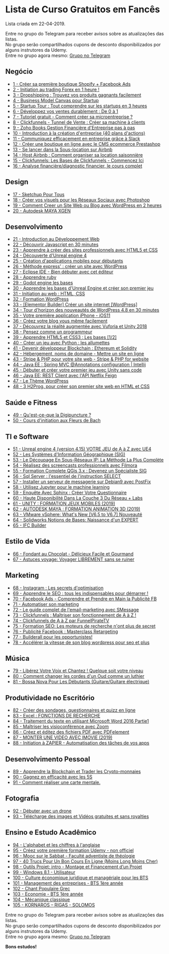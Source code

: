 # Lista de Curso Gratuitos em Fancês

Lista criada em 22-04-2019.

Entre no grupo do Telegram para receber avisos sobre as atualizações das listas.  
No grupo serão compartilhados cupons de desconto disponibilizados por alguns instrutores da Udemy.  
Entre no grupo agora mesmo: [Grupo no Telegram](http://bit.ly/2UvKbVX)


## Negócio
 - [ 1 - Créer sa première boutique Shopify + Facebook Ads](https://www.udemy.com/shopify-facebookads/?ranMID=39197&ranEAID=LtOw5vJl/HM&ranSiteID=LtOw5vJl_HM-KQDd10zG3Lh23R2uu1J3CQ&LSNPUBID=LtOw5vJl/HM)
 - [ 2 - Initiation au trading Forex en 1 heure !](https://www.udemy.com/initiez-vous-au-trading-forex-en-1-heure/?ranMID=39197&ranEAID=LtOw5vJl/HM&ranSiteID=LtOw5vJl_HM-KQDd10zG3Lh23R2uu1J3CQ&LSNPUBID=LtOw5vJl/HM)
 - [ 3 - Dropshipping : Trouvez vos produits gagnants facilement](https://www.udemy.com/dropshipping-trouvez-vos-produits-gagnants-facilement/?ranMID=39197&ranEAID=LtOw5vJl/HM&ranSiteID=LtOw5vJl_HM-KQDd10zG3Lh23R2uu1J3CQ&LSNPUBID=LtOw5vJl/HM)
 - [ 4 - Business Model Canvas pour Startup](https://www.udemy.com/business-model-canvas-pour-startup/?ranMID=39197&ranEAID=LtOw5vJl/HM&ranSiteID=LtOw5vJl_HM-KQDd10zG3Lh23R2uu1J3CQ&LSNPUBID=LtOw5vJl/HM)
 - [ 5 - Startup Tour : Tout comprendre sur les startups en 3 heures](https://www.udemy.com/startuptour/?ranMID=39197&ranEAID=LtOw5vJl/HM&ranSiteID=LtOw5vJl_HM-KQDd10zG3Lh23R2uu1J3CQ&LSNPUBID=LtOw5vJl/HM)
 - [ 6 - Développez vos ventes durablement : De 0 à 1](https://www.udemy.com/dwave-vente/?ranMID=39197&ranEAID=LtOw5vJl/HM&ranSiteID=LtOw5vJl_HM-KQDd10zG3Lh23R2uu1J3CQ&LSNPUBID=LtOw5vJl/HM)
 - [ 7 - Tutoriel gratuit - Comment créer sa microentreprise ?](https://www.udemy.com/tutoriel-gratuit-comment-creer-sa-microentreprise/?ranMID=39197&ranEAID=LtOw5vJl/HM&ranSiteID=LtOw5vJl_HM-KQDd10zG3Lh23R2uu1J3CQ&LSNPUBID=LtOw5vJl/HM)
 - [ 8 - Clickfunnels - Tunnel de Vente : Créer sa machine à clients](https://www.udemy.com/machine-a-prospects-tunnel-de-vente/?ranMID=39197&ranEAID=LtOw5vJl/HM&ranSiteID=LtOw5vJl_HM-KQDd10zG3Lh23R2uu1J3CQ&LSNPUBID=LtOw5vJl/HM)
 - [ 9 - Zoho Books Gestion Financière d'Entreprise pas à pas](https://www.udemy.com/zoho-books-gestion-financiere-dentreprise-pas-a-pas/?ranMID=39197&ranEAID=LtOw5vJl/HM&ranSiteID=LtOw5vJl_HM-KQDd10zG3Lh23R2uu1J3CQ&LSNPUBID=LtOw5vJl/HM)
 - [ 10 - Introduction à la création d'entreprise (40 plans d'actions)](https://www.udemy.com/introduction-a-la-creation-dentreprise/?ranMID=39197&ranEAID=LtOw5vJl/HM&ranSiteID=LtOw5vJl_HM-KQDd10zG3Lh23R2uu1J3CQ&LSNPUBID=LtOw5vJl/HM)
 - [ 11 - Communiquez efficacement en entreprise grâce à Slack](https://www.udemy.com/communiquez-efficacement-en-entreprise-grace-a-slack/?ranMID=39197&ranEAID=LtOw5vJl/HM&ranSiteID=LtOw5vJl_HM-KQDd10zG3Lh23R2uu1J3CQ&LSNPUBID=LtOw5vJl/HM)
 - [ 12 - Créer une boutique en ligne avec le CMS ecommerce Prestashop](https://www.udemy.com/creer-une-boutique-en-ligne-avec-le-cms-ecommerce-prestashop/?ranMID=39197&ranEAID=LtOw5vJl/HM&ranSiteID=LtOw5vJl_HM-KQDd10zG3Lh23R2uu1J3CQ&LSNPUBID=LtOw5vJl/HM)
 - [ 13 - Se lancer dans la Sous-location sur Airbnb](https://www.udemy.com/sous-location-sur-airbnb/?ranMID=39197&ranEAID=LtOw5vJl/HM&ranSiteID=LtOw5vJl_HM-KQDd10zG3Lh23R2uu1J3CQ&LSNPUBID=LtOw5vJl/HM)
 - [ 14 - Host Airbnb : Comment organiser sa location saisonnière](https://www.udemy.com/airbnb-comment-organiser-sa-location-saisonniere/?ranMID=39197&ranEAID=LtOw5vJl/HM&ranSiteID=LtOw5vJl_HM-KQDd10zG3Lh23R2uu1J3CQ&LSNPUBID=LtOw5vJl/HM)
 - [ 15 - Clickfunnels: Les Bases de Clickfunnels - Commencez Ici](https://www.udemy.com/clickfunnels-comment-creer-son-tunnel-de-vente/?ranMID=39197&ranEAID=LtOw5vJl/HM&ranSiteID=LtOw5vJl_HM-KQDd10zG3Lh23R2uu1J3CQ&LSNPUBID=LtOw5vJl/HM)
 - [ 16 - Analyse financière/diagnostic financier, le cours complet](https://www.udemy.com/analyse-financierediagnostic-financier-le-cours-complet/?ranMID=39197&ranEAID=LtOw5vJl/HM&ranSiteID=LtOw5vJl_HM-KQDd10zG3Lh23R2uu1J3CQ&LSNPUBID=LtOw5vJl/HM)


## Design
 - [ 17 - Sketchup Pour Tous](https://www.udemy.com/sketchup-pour-tous/?ranMID=39197&ranEAID=LtOw5vJl/HM&ranSiteID=LtOw5vJl_HM-KQDd10zG3Lh23R2uu1J3CQ&LSNPUBID=LtOw5vJl/HM)
 - [ 18 - Créer vos visuels pour les Réseaux Sociaux avec Photoshop](https://www.udemy.com/creer-vos-visuels-pour-les-reseaux-sociaux-avec-photoshop/?ranMID=39197&ranEAID=LtOw5vJl/HM&ranSiteID=LtOw5vJl_HM-KQDd10zG3Lh23R2uu1J3CQ&LSNPUBID=LtOw5vJl/HM)
 - [ 19 - Comment Creer un Site Web ou Blog avec WordPress en 2 heures](https://www.udemy.com/comment-creer-un-site-web-ou-blog-avec-wordpress/?ranMID=39197&ranEAID=LtOw5vJl/HM&ranSiteID=LtOw5vJl_HM-KQDd10zG3Lh23R2uu1J3CQ&LSNPUBID=LtOw5vJl/HM)
 - [ 20 - Autodesk MAYA XGEN](https://www.udemy.com/autodesk-maya-xgen/?ranMID=39197&ranEAID=LtOw5vJl/HM&ranSiteID=LtOw5vJl_HM-KQDd10zG3Lh23R2uu1J3CQ&LSNPUBID=LtOw5vJl/HM)


## Desenvolvimento
 - [ 21 - Introduction au Développement Web](https://www.udemy.com/introduction-au-developpement-web/?ranMID=39197&ranEAID=LtOw5vJl/HM&ranSiteID=LtOw5vJl_HM-KQDd10zG3Lh23R2uu1J3CQ&LSNPUBID=LtOw5vJl/HM)
 - [ 22 - Découvrir Javascript en 30 minutes](https://www.udemy.com/quest-ce-que-javascript/?ranMID=39197&ranEAID=LtOw5vJl/HM&ranSiteID=LtOw5vJl_HM-KQDd10zG3Lh23R2uu1J3CQ&LSNPUBID=LtOw5vJl/HM)
 - [ 23 - Apprendre à créer des sites professionnels avec HTML5 et CSS](https://www.udemy.com/apprendre-a-creer-des-sites-professionnels-avec-html5-et-css/?ranMID=39197&ranEAID=LtOw5vJl/HM&ranSiteID=LtOw5vJl_HM-KQDd10zG3Lh23R2uu1J3CQ&LSNPUBID=LtOw5vJl/HM)
 - [ 24 - Découverte d'Unreal engine 4](https://www.udemy.com/decouverte-unreal-engine-4/?ranMID=39197&ranEAID=LtOw5vJl/HM&ranSiteID=LtOw5vJl_HM-KQDd10zG3Lh23R2uu1J3CQ&LSNPUBID=LtOw5vJl/HM)
 - [ 25 - Création d'applications mobiles pour débutants](https://www.udemy.com/creation-applis-mobiles-debutants-android/?ranMID=39197&ranEAID=LtOw5vJl/HM&ranSiteID=LtOw5vJl_HM-KQDd10zG3Lh23R2uu1J3CQ&LSNPUBID=LtOw5vJl/HM)
 - [ 26 - Méthode express' : créer un site avec WordPress](https://www.udemy.com/methode-express-creer-un-site-avec-wordpress/?ranMID=39197&ranEAID=LtOw5vJl/HM&ranSiteID=LtOw5vJl_HM-KQDd10zG3Lh23R2uu1J3CQ&LSNPUBID=LtOw5vJl/HM)
 - [ 27 - Eclipse IDE - Bien débuter avec cet éditeur](https://www.udemy.com/eclipse-ide/?ranMID=39197&ranEAID=LtOw5vJl/HM&ranSiteID=LtOw5vJl_HM-KQDd10zG3Lh23R2uu1J3CQ&LSNPUBID=LtOw5vJl/HM)
 - [ 28 - Apprendre ruby](https://www.udemy.com/apprendre-ruby/?ranMID=39197&ranEAID=LtOw5vJl/HM&ranSiteID=LtOw5vJl_HM-KQDd10zG3Lh23R2uu1J3CQ&LSNPUBID=LtOw5vJl/HM)
 - [ 29 - Godot engine les bases](https://www.udemy.com/godot-engine-les-bases/?ranMID=39197&ranEAID=LtOw5vJl/HM&ranSiteID=LtOw5vJl_HM-KQDd10zG3Lh23R2uu1J3CQ&LSNPUBID=LtOw5vJl/HM)
 - [ 30 - Apprendre les bases d'Unreal Engine et créer son premier jeu](https://www.udemy.com/apprendre-les-bases-dunreal-engine-et-creer-son-premier-jeu/?ranMID=39197&ranEAID=LtOw5vJl/HM&ranSiteID=LtOw5vJl_HM-KQDd10zG3Lh23R2uu1J3CQ&LSNPUBID=LtOw5vJl/HM)
 - [ 31 - Initiation au web : HTML, CSS](https://www.udemy.com/initiation-au-web-html-css/?ranMID=39197&ranEAID=LtOw5vJl/HM&ranSiteID=LtOw5vJl_HM-KQDd10zG3Lh23R2uu1J3CQ&LSNPUBID=LtOw5vJl/HM)
 - [ 32 - Formation WordPress](https://www.udemy.com/formation-wordpress/?ranMID=39197&ranEAID=LtOw5vJl/HM&ranSiteID=LtOw5vJl_HM-KQDd10zG3Lh23R2uu1J3CQ&LSNPUBID=LtOw5vJl/HM)
 - [ 33 - [Elementor Builder] Créer un site internet [WordPress]](https://www.udemy.com/elementor-builder-creer-un-site-internet-wordpress/?ranMID=39197&ranEAID=LtOw5vJl/HM&ranSiteID=LtOw5vJl_HM-KQDd10zG3Lh23R2uu1J3CQ&LSNPUBID=LtOw5vJl/HM)
 - [ 34 - Tour d'horizon des nouveautés de WordPress 4.8 en 30 minutes](https://www.udemy.com/tour-dhorizon-des-nouveautes-de-wordpress-48-en-30-minutes/?ranMID=39197&ranEAID=LtOw5vJl/HM&ranSiteID=LtOw5vJl_HM-KQDd10zG3Lh23R2uu1J3CQ&LSNPUBID=LtOw5vJl/HM)
 - [ 35 - Votre première application iPhone - iOS11](https://www.udemy.com/premier-contact-avec-les-applications-iphone-ios11/?ranMID=39197&ranEAID=LtOw5vJl/HM&ranSiteID=LtOw5vJl_HM-KQDd10zG3Lh23R2uu1J3CQ&LSNPUBID=LtOw5vJl/HM)
 - [ 36 - Créez votre blog vous même facilement](https://www.udemy.com/creez-votre-blog-vous-meme-facilement/?ranMID=39197&ranEAID=LtOw5vJl/HM&ranSiteID=LtOw5vJl_HM-KQDd10zG3Lh23R2uu1J3CQ&LSNPUBID=LtOw5vJl/HM)
 - [ 37 - Découvrez la réalité augmentée avec Vuforia et Unity 2018](https://www.udemy.com/decouvrez-la-realite-augmentee-avec-vuforia-et-unity-2018/?ranMID=39197&ranEAID=LtOw5vJl/HM&ranSiteID=LtOw5vJl_HM-KQDd10zG3Lh23R2uu1J3CQ&LSNPUBID=LtOw5vJl/HM)
 - [ 38 - Pensez comme un programmeur](https://www.udemy.com/pensez-comme-un-programmeur/?ranMID=39197&ranEAID=LtOw5vJl/HM&ranSiteID=LtOw5vJl_HM-KQDd10zG3Lh23R2uu1J3CQ&LSNPUBID=LtOw5vJl/HM)
 - [ 39 - Apprendre HTML5 et CSS3 : Les bases [1/2]](https://www.udemy.com/apprendre-html5-et-css3-les-bases-1-sur-2/?ranMID=39197&ranEAID=LtOw5vJl/HM&ranSiteID=LtOw5vJl_HM-KQDd10zG3Lh23R2uu1J3CQ&LSNPUBID=LtOw5vJl/HM)
 - [ 40 - Créer un jeu avec Python : les allumettes](https://www.udemy.com/creer-un-jeu-simple-avec-python/?ranMID=39197&ranEAID=LtOw5vJl/HM&ranSiteID=LtOw5vJl_HM-KQDd10zG3Lh23R2uu1J3CQ&LSNPUBID=LtOw5vJl/HM)
 - [ 41 - Devenir développeur Blockchain : Ethereum et Solidity](https://www.udemy.com/devenir-developpeur-blockchain-ethereum-et-solidity/?ranMID=39197&ranEAID=LtOw5vJl/HM&ranSiteID=LtOw5vJl_HM-KQDd10zG3Lh23R2uu1J3CQ&LSNPUBID=LtOw5vJl/HM)
 - [ 42 - Hébergement, noms de domaine - Mettre un site en ligne](https://www.udemy.com/cours-mettre-site-en-ligne/?ranMID=39197&ranEAID=LtOw5vJl/HM&ranSiteID=LtOw5vJl_HM-KQDd10zG3Lh23R2uu1J3CQ&LSNPUBID=LtOw5vJl/HM)
 - [ 43 - Stripe & PHP pour votre site web - Stripe & PHP for website](https://www.udemy.com/stripe-php-pour-votre-site-web-stripe-php-for-website/?ranMID=39197&ranEAID=LtOw5vJl/HM&ranSiteID=LtOw5vJl_HM-KQDd10zG3Lh23R2uu1J3CQ&LSNPUBID=LtOw5vJl/HM)
 - [ 44 - Java EE :  Spring MVC @Annotations configuration | Intellij](https://www.udemy.com/java-ee-spring-mvc-annotations-configuration-intellij/?ranMID=39197&ranEAID=LtOw5vJl/HM&ranSiteID=LtOw5vJl_HM-KQDd10zG3Lh23R2uu1J3CQ&LSNPUBID=LtOw5vJl/HM)
 - [ 45 - Débuter et créer votre premier jeu avec Unity sans code](https://www.udemy.com/debuter-et-creer-votre-premier-jeux-avec-unity-sans-code/?ranMID=39197&ranEAID=LtOw5vJl/HM&ranSiteID=LtOw5vJl_HM-KQDd10zG3Lh23R2uu1J3CQ&LSNPUBID=LtOw5vJl/HM)
 - [ 46 - Java EE: REST Client avec l'API Netflix Feign](https://www.udemy.com/java-ee-rest-client-avec-lapi-netflix-feign/?ranMID=39197&ranEAID=LtOw5vJl/HM&ranSiteID=LtOw5vJl_HM-KQDd10zG3Lh23R2uu1J3CQ&LSNPUBID=LtOw5vJl/HM)
 - [ 47 - Le Thème WordPress](https://www.udemy.com/le-theme-wordpress/?ranMID=39197&ranEAID=LtOw5vJl/HM&ranSiteID=LtOw5vJl_HM-KQDd10zG3Lh23R2uu1J3CQ&LSNPUBID=LtOw5vJl/HM)
 - [ 48 - 3 H2Prog. pour créer son premier site web en HTML et CSS](https://www.udemy.com/3-h2prog-pour-creer-son-premier-site-web-en-html-et-css/?ranMID=39197&ranEAID=LtOw5vJl/HM&ranSiteID=LtOw5vJl_HM-KQDd10zG3Lh23R2uu1J3CQ&LSNPUBID=LtOw5vJl/HM)


## Saúde e Fitness
 - [ 49 - Qu'est-ce-que la Digipuncture ?](https://www.udemy.com/quest-ce-que-la-digipuncture/?ranMID=39197&ranEAID=LtOw5vJl/HM&ranSiteID=LtOw5vJl_HM-KQDd10zG3Lh23R2uu1J3CQ&LSNPUBID=LtOw5vJl/HM)
 - [ 50 - Cours d'initiation aux Fleurs de Bach](https://www.udemy.com/cours-fleurs-de-bach/?ranMID=39197&ranEAID=LtOw5vJl/HM&ranSiteID=LtOw5vJl_HM-KQDd10zG3Lh23R2uu1J3CQ&LSNPUBID=LtOw5vJl/HM)


## TI e Software
 - [ 51 - Unreal engine 4 (version 4.15) VOTRE JEU de A à Z avec UE4](https://www.udemy.com/unreal-engine-4-version-415-votre-jeu-de-a-a-z/?ranMID=39197&ranEAID=LtOw5vJl/HM&ranSiteID=LtOw5vJl_HM-KQDd10zG3Lh23R2uu1J3CQ&LSNPUBID=LtOw5vJl/HM)
 - [ 52 - Les Systèmes d'Information Géographique (SIG)](https://www.udemy.com/les-systemes-dinformation-geographique/?ranMID=39197&ranEAID=LtOw5vJl/HM&ranSiteID=LtOw5vJl_HM-KQDd10zG3Lh23R2uu1J3CQ&LSNPUBID=LtOw5vJl/HM)
 - [ 53 - Le Découpage En Sous-Réseaux IP: La Méthode La Plus Complète](https://www.udemy.com/le-decoupage-en-sous-reseaux-ip-la-methode-la-plus-complete/?ranMID=39197&ranEAID=LtOw5vJl/HM&ranSiteID=LtOw5vJl_HM-KQDd10zG3Lh23R2uu1J3CQ&LSNPUBID=LtOw5vJl/HM)
 - [ 54 - Réalisez des screencasts professionnels avec Filmora](https://www.udemy.com/realisez-des-screencasts-professionnels-avec-filmora/?ranMID=39197&ranEAID=LtOw5vJl/HM&ranSiteID=LtOw5vJl_HM-KQDd10zG3Lh23R2uu1J3CQ&LSNPUBID=LtOw5vJl/HM)
 - [ 55 - Formation Complete QGis 3.x : Devenez un Spécialiste SIG](https://www.udemy.com/formation-complete-qgis-3x-devenez-un-specialiste-sig/?ranMID=39197&ranEAID=LtOw5vJl/HM&ranSiteID=LtOw5vJl_HM-KQDd10zG3Lh23R2uu1J3CQ&LSNPUBID=LtOw5vJl/HM)
 - [ 56 - Sql Server : l'essentiel de l'instruction SELECT](https://www.udemy.com/sql-server-lessentiel-de-linstruction-select/?ranMID=39197&ranEAID=LtOw5vJl/HM&ranSiteID=LtOw5vJl_HM-KQDd10zG3Lh23R2uu1J3CQ&LSNPUBID=LtOw5vJl/HM)
 - [ 57 - Installer un serveur de messagerie sur Debian9 avec PostFix](https://www.udemy.com/installer-un-serveur-de-messagerie-sur-debian9-avec-postfix/?ranMID=39197&ranEAID=LtOw5vJl/HM&ranSiteID=LtOw5vJl_HM-KQDd10zG3Lh23R2uu1J3CQ&LSNPUBID=LtOw5vJl/HM)
 - [ 58 - Utilisez Jupyter pour le machine learning](https://www.udemy.com/tutorial-jupyter-notebook-python/?ranMID=39197&ranEAID=LtOw5vJl/HM&ranSiteID=LtOw5vJl_HM-KQDd10zG3Lh23R2uu1J3CQ&LSNPUBID=LtOw5vJl/HM)
 - [ 59 - Enquête Avec Sphinx : Créer Votre Questionnaire](https://www.udemy.com/enquete-avec-sphinx-creer-un-questionnaire/?ranMID=39197&ranEAID=LtOw5vJl/HM&ranSiteID=LtOw5vJl_HM-KQDd10zG3Lh23R2uu1J3CQ&LSNPUBID=LtOw5vJl/HM)
 - [ 60 - Haute Disponibilité Dans La Couche 3 Du Réseau + Labs](https://www.udemy.com/haute-disponibilite-dans-la-couche-3-du-reseau-labs/?ranMID=39197&ranEAID=LtOw5vJl/HM&ranSiteID=LtOw5vJl_HM-KQDd10zG3Lh23R2uu1J3CQ&LSNPUBID=LtOw5vJl/HM)
 - [ 61 - UNITY : FORMATION JEUX MOBILES (2019)](https://www.udemy.com/unity-formation-jeux-mobiles/?ranMID=39197&ranEAID=LtOw5vJl/HM&ranSiteID=LtOw5vJl_HM-KQDd10zG3Lh23R2uu1J3CQ&LSNPUBID=LtOw5vJl/HM)
 - [ 62 - AUTODESK MAYA : FORMATION ANIMATION 3D  (2019)](https://www.udemy.com/autodesk-maya-formation-animation-3d-2019/?ranMID=39197&ranEAID=LtOw5vJl/HM&ranSiteID=LtOw5vJl_HM-KQDd10zG3Lh23R2uu1J3CQ&LSNPUBID=LtOw5vJl/HM)
 - [ 63 - VMware vSphere: What's New [V6.5 to V6.7] Nouveauté](https://www.udemy.com/vmware-vsphere-whats-new-v65-to-v67-nouveaute/?ranMID=39197&ranEAID=LtOw5vJl/HM&ranSiteID=LtOw5vJl_HM-KQDd10zG3Lh23R2uu1J3CQ&LSNPUBID=LtOw5vJl/HM)
 - [ 64 - Solidworks  Notions de Bases: Naissance d'un EXPERT](https://www.udemy.com/solidworks-training-for-an-expert-genesis-level-1/?ranMID=39197&ranEAID=LtOw5vJl/HM&ranSiteID=LtOw5vJl_HM-KQDd10zG3Lh23R2uu1J3CQ&LSNPUBID=LtOw5vJl/HM)
 - [ 65 - IFC Builder](https://www.udemy.com/ifc-builder/?ranMID=39197&ranEAID=LtOw5vJl/HM&ranSiteID=LtOw5vJl_HM-KQDd10zG3Lh23R2uu1J3CQ&LSNPUBID=LtOw5vJl/HM)


## Estilo de Vida
 - [ 66 - Fondant au Chocolat - Délicieux Facile et Gourmand](https://www.udemy.com/fondant-chocolat-delicieux-facile-gourmand/?ranMID=39197&ranEAID=LtOw5vJl/HM&ranSiteID=LtOw5vJl_HM-KQDd10zG3Lh23R2uu1J3CQ&LSNPUBID=LtOw5vJl/HM)
 - [ 67 - Astuces voyage: Voyager LIBREMENT sans se ruiner](https://www.udemy.com/astuces-voyage-voyager-sans-se-ruiner/?ranMID=39197&ranEAID=LtOw5vJl/HM&ranSiteID=LtOw5vJl_HM-KQDd10zG3Lh23R2uu1J3CQ&LSNPUBID=LtOw5vJl/HM)


## Marketing
 - [ 68 - Instagram : Les secrets d'optimisation](https://www.udemy.com/secrets-optimisation-instagram/?ranMID=39197&ranEAID=LtOw5vJl/HM&ranSiteID=LtOw5vJl_HM-KQDd10zG3Lh23R2uu1J3CQ&LSNPUBID=LtOw5vJl/HM)
 - [ 69 - Apprendre le SEO :  tous les indispensables pour démarrer !](https://www.udemy.com/apprendre-le-seo/?ranMID=39197&ranEAID=LtOw5vJl/HM&ranSiteID=LtOw5vJl_HM-KQDd10zG3Lh23R2uu1J3CQ&LSNPUBID=LtOw5vJl/HM)
 - [ 70 - Facebook Ads - Comprendre et Prendre en Main la Publicité FB](https://www.udemy.com/facebook-ads-comprendre-et-prendre-en-main-la-publicite-fb/?ranMID=39197&ranEAID=LtOw5vJl/HM&ranSiteID=LtOw5vJl_HM-KQDd10zG3Lh23R2uu1J3CQ&LSNPUBID=LtOw5vJl/HM)
 - [ 71 - Automatiser son marketing](https://www.udemy.com/automatiser-marketing/?ranMID=39197&ranEAID=LtOw5vJl/HM&ranSiteID=LtOw5vJl_HM-KQDd10zG3Lh23R2uu1J3CQ&LSNPUBID=LtOw5vJl/HM)
 - [ 72 - Le guide complet de l'email-marketing avec SMessage](https://www.udemy.com/le-guide-complet-email-marketing-avec-smessage/?ranMID=39197&ranEAID=LtOw5vJl/HM&ranSiteID=LtOw5vJl_HM-KQDd10zG3Lh23R2uu1J3CQ&LSNPUBID=LtOw5vJl/HM)
 - [ 73 - Clickfunnels :  Maîtriser son fonctionnement de A à Z !](https://www.udemy.com/comprendre-et-maitriser-le-fonctionnement-de-clickfunnels/?ranMID=39197&ranEAID=LtOw5vJl/HM&ranSiteID=LtOw5vJl_HM-KQDd10zG3Lh23R2uu1J3CQ&LSNPUBID=LtOw5vJl/HM)
 - [ 74 - Clickfunnels de A à Z par FunnelPirateTV](https://www.udemy.com/clickfunnels-funnelpiratetv/?ranMID=39197&ranEAID=LtOw5vJl/HM&ranSiteID=LtOw5vJl_HM-KQDd10zG3Lh23R2uu1J3CQ&LSNPUBID=LtOw5vJl/HM)
 - [ 75 - Formation SEO: Les moteurs de recherche n'ont plus de secret](https://www.udemy.com/formation-seo/?ranMID=39197&ranEAID=LtOw5vJl/HM&ranSiteID=LtOw5vJl_HM-KQDd10zG3Lh23R2uu1J3CQ&LSNPUBID=LtOw5vJl/HM)
 - [ 76 - Publicité Facebook : Masterclass Retargeting](https://www.udemy.com/masterclass-facebook-retargeting/?ranMID=39197&ranEAID=LtOw5vJl/HM&ranSiteID=LtOw5vJl_HM-KQDd10zG3Lh23R2uu1J3CQ&LSNPUBID=LtOw5vJl/HM)
 - [ 77 - Builderall pour les opportunistes!](https://www.udemy.com/builderall-pour-les-opportunistes/?ranMID=39197&ranEAID=LtOw5vJl/HM&ranSiteID=LtOw5vJl_HM-KQDd10zG3Lh23R2uu1J3CQ&LSNPUBID=LtOw5vJl/HM)
 - [ 78 - Accélérer la vitesse de son blog wordpress pour seo et plus](https://www.udemy.com/vitesse-blog-wordpress/?ranMID=39197&ranEAID=LtOw5vJl/HM&ranSiteID=LtOw5vJl_HM-KQDd10zG3Lh23R2uu1J3CQ&LSNPUBID=LtOw5vJl/HM)


## Música
 - [ 79 - Libérez Votre Voix et Chantez ! Quelque soit votre niveau](https://www.udemy.com/liberez-votre-voix-et-chantez-quelque-soit-votre-niveau-partie-1/?ranMID=39197&ranEAID=LtOw5vJl/HM&ranSiteID=LtOw5vJl_HM-KQDd10zG3Lh23R2uu1J3CQ&LSNPUBID=LtOw5vJl/HM)
 - [ 80 - Comment changer les cordes d'un Oud comme un luthier](https://www.udemy.com/comment-changer-les-cordes-du-oud-comme-un-luthier/?ranMID=39197&ranEAID=LtOw5vJl/HM&ranSiteID=LtOw5vJl_HM-KQDd10zG3Lh23R2uu1J3CQ&LSNPUBID=LtOw5vJl/HM)
 - [ 81 - Bossa Nova Pour Les Débutants (Guitare/Guitare électrique)](https://www.udemy.com/bossanovaguitare/?ranMID=39197&ranEAID=LtOw5vJl/HM&ranSiteID=LtOw5vJl_HM-KQDd10zG3Lh23R2uu1J3CQ&LSNPUBID=LtOw5vJl/HM)


## Produtividade no Escritório
 - [ 82 - Créer des sondages, questionnaires et quizz en ligne](https://www.udemy.com/google-forms/?ranMID=39197&ranEAID=LtOw5vJl/HM&ranSiteID=LtOw5vJl_HM-KQDd10zG3Lh23R2uu1J3CQ&LSNPUBID=LtOw5vJl/HM)
 - [ 83 - Excel : FONCTIONS DE RECHERCHE](https://www.udemy.com/excel-fonctions-de-recherche/?ranMID=39197&ranEAID=LtOw5vJl/HM&ranSiteID=LtOw5vJl_HM-KQDd10zG3Lh23R2uu1J3CQ&LSNPUBID=LtOw5vJl/HM)
 - [ 84 - Traitement du texte en utilisant Microsoft Word 2016 Partie1](https://www.udemy.com/traitement-de-texte-microsoft-word-2016-partie1/?ranMID=39197&ranEAID=LtOw5vJl/HM&ranSiteID=LtOw5vJl_HM-KQDd10zG3Lh23R2uu1J3CQ&LSNPUBID=LtOw5vJl/HM)
 - [ 85 - Maîtriser les visioconférence avec Zoom](https://www.udemy.com/visio-zoom/?ranMID=39197&ranEAID=LtOw5vJl/HM&ranSiteID=LtOw5vJl_HM-KQDd10zG3Lh23R2uu1J3CQ&LSNPUBID=LtOw5vJl/HM)
 - [ 86 - Créez et éditez des fichiers PDF avec PDFelement](https://www.udemy.com/creez-et-editez-des-fichiers-pdf-avec-pdfelement/?ranMID=39197&ranEAID=LtOw5vJl/HM&ranSiteID=LtOw5vJl_HM-KQDd10zG3Lh23R2uu1J3CQ&LSNPUBID=LtOw5vJl/HM)
 - [ 87 - MONTER UNE VIDEO AVEC IMOVIE (2019)](https://www.udemy.com/monter-une-video-avec-imovie-2019/?ranMID=39197&ranEAID=LtOw5vJl/HM&ranSiteID=LtOw5vJl_HM-KQDd10zG3Lh23R2uu1J3CQ&LSNPUBID=LtOw5vJl/HM)
 - [ 88 - Initiation à ZAPIER - Automatisation des tâches de vos apps](https://www.udemy.com/initiation-a-zapier-automatisation-des-taches-de-vos-apps/?ranMID=39197&ranEAID=LtOw5vJl/HM&ranSiteID=LtOw5vJl_HM-KQDd10zG3Lh23R2uu1J3CQ&LSNPUBID=LtOw5vJl/HM)


## Desenvolvimento Pessoal
 - [ 89 - Apprendre la Blockchain et Trader les Crypto-monnaies](https://www.udemy.com/cryptomonnaies/?ranMID=39197&ranEAID=LtOw5vJl/HM&ranSiteID=LtOw5vJl_HM-KQDd10zG3Lh23R2uu1J3CQ&LSNPUBID=LtOw5vJl/HM)
 - [ 90 - Gagnez en efficacité avec les 5S](https://www.udemy.com/gagnez-en-efficacite-avec-la-methode-5s/?ranMID=39197&ranEAID=LtOw5vJl/HM&ranSiteID=LtOw5vJl_HM-KQDd10zG3Lh23R2uu1J3CQ&LSNPUBID=LtOw5vJl/HM)
 - [ 91 - Comment réaliser une carte mentale.](https://www.udemy.com/carte-mentale/?ranMID=39197&ranEAID=LtOw5vJl/HM&ranSiteID=LtOw5vJl_HM-KQDd10zG3Lh23R2uu1J3CQ&LSNPUBID=LtOw5vJl/HM)


## Fotografia
 - [ 92 - Débuter avec un drone](https://www.udemy.com/debuter-avec-un-drone/?ranMID=39197&ranEAID=LtOw5vJl/HM&ranSiteID=LtOw5vJl_HM-KQDd10zG3Lh23R2uu1J3CQ&LSNPUBID=LtOw5vJl/HM)
 - [ 93 - Télécharge des images et Vidéos gratuites et sans royalties](https://www.udemy.com/telecharge-des-images-et-videos-gratuites-et-sans-royalties/?ranMID=39197&ranEAID=LtOw5vJl/HM&ranSiteID=LtOw5vJl_HM-KQDd10zG3Lh23R2uu1J3CQ&LSNPUBID=LtOw5vJl/HM)


## Ensino e Estudo Acadêmico
 - [ 94 - L'alphabet et les chiffres à l'anglaise](https://www.udemy.com/lalphabet-et-les-chiffres-a-langlaise/?ranMID=39197&ranEAID=LtOw5vJl/HM&ranSiteID=LtOw5vJl_HM-KQDd10zG3Lh23R2uu1J3CQ&LSNPUBID=LtOw5vJl/HM)
 - [ 95 - Créez votre première formation Udemy - non officiel](https://www.udemy.com/creez-votre-premiere-formation-udemy-cours-guide-tutoriel/?ranMID=39197&ranEAID=LtOw5vJl/HM&ranSiteID=LtOw5vJl_HM-KQDd10zG3Lh23R2uu1J3CQ&LSNPUBID=LtOw5vJl/HM)
 - [ 96 - Mooc sur le Sabbat - Faculté adventiste de théologie](https://www.udemy.com/mooc-sabbat-fat/?ranMID=39197&ranEAID=LtOw5vJl/HM&ranSiteID=LtOw5vJl_HM-KQDd10zG3Lh23R2uu1J3CQ&LSNPUBID=LtOw5vJl/HM)
 - [ 97 - 40 Trucs Pour Un Bon Cours En Ligne (Moins Long Moins Cher)](https://www.udemy.com/40-trucs-pour-un-bon-cours-en-ligne-moins-long-moins-cher/?ranMID=39197&ranEAID=LtOw5vJl/HM&ranSiteID=LtOw5vJl_HM-KQDd10zG3Lh23R2uu1J3CQ&LSNPUBID=LtOw5vJl/HM)
 - [ 98 - Outils Projet: intro - Montage et Financement d’un Projet](https://www.udemy.com/montage-projet/?ranMID=39197&ranEAID=LtOw5vJl/HM&ranSiteID=LtOw5vJl_HM-KQDd10zG3Lh23R2uu1J3CQ&LSNPUBID=LtOw5vJl/HM)
 - [ 99 - Windows 8.1 - Utilisateur](https://www.udemy.com/windows-81-utilisateur/?ranMID=39197&ranEAID=LtOw5vJl/HM&ranSiteID=LtOw5vJl_HM-KQDd10zG3Lh23R2uu1J3CQ&LSNPUBID=LtOw5vJl/HM)
 - [ 100 - Culture économique juridique et managériale pour les BTS](https://www.udemy.com/cejm-theme-un/?ranMID=39197&ranEAID=LtOw5vJl/HM&ranSiteID=LtOw5vJl_HM-KQDd10zG3Lh23R2uu1J3CQ&LSNPUBID=LtOw5vJl/HM)
 - [ 101 - Management des entreprises - BTS 1ère année](https://www.udemy.com/management-des-entreprises-bts-1ere-annee/?ranMID=39197&ranEAID=LtOw5vJl/HM&ranSiteID=LtOw5vJl_HM-KQDd10zG3Lh23R2uu1J3CQ&LSNPUBID=LtOw5vJl/HM)
 - [ 102 - Chant Populaire Grec](https://www.udemy.com/chant-populaire-grec/?ranMID=39197&ranEAID=LtOw5vJl/HM&ranSiteID=LtOw5vJl_HM-KQDd10zG3Lh23R2uu1J3CQ&LSNPUBID=LtOw5vJl/HM)
 - [ 103 - Economie - BTS 1ère année](https://www.udemy.com/economie-bts-1ere-annee/?ranMID=39197&ranEAID=LtOw5vJl/HM&ranSiteID=LtOw5vJl_HM-KQDd10zG3Lh23R2uu1J3CQ&LSNPUBID=LtOw5vJl/HM)
 - [ 104 - Mécanique classique](https://www.udemy.com/mecanique-classique/?ranMID=39197&ranEAID=LtOw5vJl/HM&ranSiteID=LtOw5vJl_HM-KQDd10zG3Lh23R2uu1J3CQ&LSNPUBID=LtOw5vJl/HM)
 - [ 105 - KORNAROS – RIGAS - SOLOMOS](https://www.udemy.com/poetes_grecs/?ranMID=39197&ranEAID=LtOw5vJl/HM&ranSiteID=LtOw5vJl_HM-KQDd10zG3Lh23R2uu1J3CQ&LSNPUBID=LtOw5vJl/HM)


Entre no grupo do Telegram para receber avisos sobre as atualizações das listas.  
No grupo serão compartilhados cupons de desconto disponibilizados por alguns instrutores da Udemy.  
Entre no grupo agora mesmo: [Grupo no Telegram](http://bit.ly/2UvKbVX)


**Bons estudos!**
